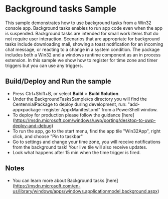 ﻿# Background tasks Sample

This sample demonstrates how to use background tasks from a Win32 console app. Background tasks enables to run app code even when the app is suspended. 
Background tasks are intended for small work items that do not require user interaction. 
Scenarios that are appropriate for background tasks include downloading mail, showing a toast notification for an incoming chat message, or reacting to a change in a system condition.
The package includes both a Win32 and a windows runtime component as an in process extension.
In this sample we show how to register for time zone and timer triggers but you can use any triggers.


Build/Deploy and Run the sample
-------------------------------

 - Press Ctrl+Shift+B, or select **Build** \> **Build Solution**. 
 - Under the BackgroundTasksSample\cs directory you will find the CentennialPackage to deploy during development, run: "add-appxpackage –register AppxManifest.xml" from a PowerShell window.
 - To deploy for production please follow the guidance [here] (https://msdn.microsoft.com/windows/uwp/porting/desktop-to-uwp-deploy-and-debug)
 - To run the app, go to the start menu, find the app tile "Win32App", right click, and choose "Pin to taskbar"
 - Go to settings and change your time zone, you will receive notifications from the background task! Your live tile will also receive updates. 
 - Look what happens after 15 min when the time trigger is fired.
 

Notes
------

- You can learn more about Background tasks [here] (https://msdn.microsoft.com/en-us/library/windows/apps/windows.applicationmodel.background.aspx) 
